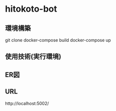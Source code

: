 # hitokoto-bot

## 環境構築
git clone
docker-compose build
docker-compose up

## 使用技術(実行環境)


## ER図


## URL
http://localhost:5002/
